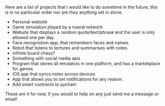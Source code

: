 Here are a list of projects that I would like to do sometime in the future, this is in no particular order nor are they anything set in stone. 

* Personal website
* Game simulation played by a nueral network 
* Website that displays a random quote/text/phrase and the user is only allowed one per day.
* Face recognistion app, that remembers faces and names.
* Robot that listens to lectures and summarises with notes. 
* Infinite board chess?
* Something with social media apis
* Program that stores all emulators in one platform, and has a marketplace for games
* IOS app that syncs notes across devices
* App that allows you to set notifications for any reason.
* Add smart contracts to pychain

These are it for now, if you would to help on any just send me a message or email!
